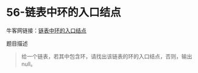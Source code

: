 # 56-链表中环的入口结点

牛客网链接：[链表中环的入口结点](https://www.nowcoder.com/practice/253d2c59ec3e4bc68da16833f79a38e4?tpId=13&tqId=11208&rp=3&ru=%2Fta%2Fcoding-interviews&qru=%2Fta%2Fcoding-interviews%2Fquestion-ranking)

题目描述

> 给一个链表，若其中包含环，请找出该链表的环的入口结点，否则，输出null。


